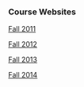 ### Course Websites

[Fall 2011](http://courses.csail.mit.edu/PPAT/fall2011/index.html)

[Fall 2012](http://courses.csail.mit.edu/PPAT/fall2012/index.html)

[Fall 2013](http://courses.csail.mit.edu/PPAT/fall2013/index.html)

[Fall 2014](http://courses.csail.mit.edu/PPAT/fall2014/index.html)
